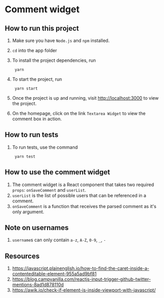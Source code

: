 # Comment widget

## How to run this project

1. Make sure you have `Node.js` and `npm` installed.
1. `cd` into the app folder
1. To install the project dependencies, run

        yarn

1. To start the project, run

        yarn start

1. Once the project is up and running, visit <http://localhost:3000> to view the project.
1. On the homepage, click on the link `Textarea Widget` to view the comment box in action.

## How to run tests

1. To run tests, use the command

        yarn test

## How to use the comment widget

1. The comment widget is a React component that takes two required `props`: `onSaveComment` and `userList`.
1. `userList` is the list of possible users that can be referenced in a comment.
1. `onSaveComment` is a function that receives the parsed comment as it's only argument.

## Note on usernames

1. `username`s can only contain `a-z`, `A-Z`, `0-9`, `_`, `-`

## Resources

1. <https://javascript.plainenglish.io/how-to-find-the-caret-inside-a-contenteditable-element-955a5ad9bf81>
1. <https://blog.campvanilla.com/reactjs-input-trigger-github-twitter-mentions-8ad1d878110d>
1. <https://awik.io/check-if-element-is-inside-viewport-with-javascript/>
